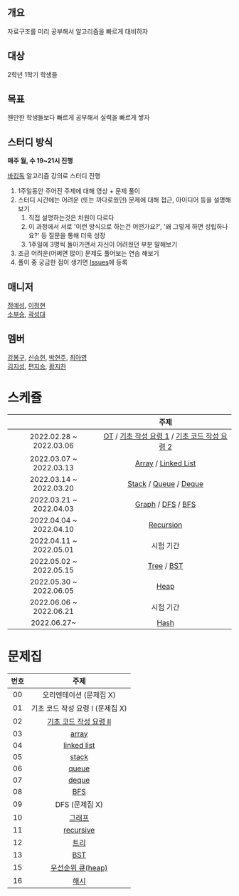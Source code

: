 ## 개요

자료구조를 미리 공부해서 알고리즘을 빠르게 대비하자

## 대상

2학년 1학기 학생들

## 목표

웬만한 학생들보다 빠르게 공부해서 실력을 빠르게 쌓자

## 스터디 방식

**매주 월, 수 19~21시 진행**

[바킹독](https://blog.encrypted.gg/) 알고리즘 강의로 스터디 진행

1. 1주일동안 주어진 주제에 대해 영상 + 문제 풀이
2. 스터디 시간에는 어려운 (또는 까다로웠던) 문제에 대해 접근, 아이디어 등을 설명해보기
   1. 직접 설명하는것은 차원이 다르다
   2. 이 과정에서 서로 '이런 방식으로 하는건 어떤가요?', '왜 그렇게 하면 성립하나요?' 등 질문을 통해 더욱 성장
   3. 1주일에 3명씩 돌아가면서 자신이 어려웠던 부분 말해보기
3. 조금 어려운(어쩌면 많이) 문제도 풀어보는 연습 해보기
4. 풀이 중 궁금한 점이 생기면 [Issues](https://github.com/alps-jbnu/22ALPStudy/issues)에 등록

## 매니저

[정예성](https://github.com/jys-jeong), [이정현](https://github.com/AFpine)  
[소부승](https://github.com/bootkorea), [곽성대](https://github.com/tjdeo1102)

## 멤버

[강봉구](https://github.com/rkdbq), [신승헌](https://github.com/tlstmdgjs), [박현주](https://github.com/Zoe305), [최아영](https://github.com/IMAYOUNG)  
[김지성](https://github.com/zs0057), [편지승](https://github.com/vuswltmd), [황지찬](https://github.com/JC-arl)

# 스케쥴

|                         |                                                                                               주제                                                                                               |
| :---------------------: | :----------------------------------------------------------------------------------------------------------------------------------------------------------------------------------------------: |
| 2022.02.28 ~ 2022.03.06 | [OT](https://blog.encrypted.gg/921?category=773649) / [기초 작성 요령 1](https://blog.encrypted.gg/922?category=773649) / [기초 코드 작성 요령 2](https://blog.encrypted.gg/923?category=773649) |
| 2022.03.07 ~ 2022.03.13 |                                      [Array](https://blog.encrypted.gg/927?category=773649) / [Linked List](https://blog.encrypted.gg/932?category=773649)                                       |
| 2022.03.14 ~ 2022.03.20 |             [Stack](https://blog.encrypted.gg/933?category=773649) / [Queue](https://blog.encrypted.gg/934?category=773649) / [Deque](https://blog.encrypted.gg/935?category=773649)             |
| 2022.03.21 ~ 2022.04.03 |              [Graph](https://blog.encrypted.gg/1016?category=773649) / [DFS](https://blog.encrypted.gg/942?category=773649) / [BFS](https://blog.encrypted.gg/941?category=773649)               |
| 2022.04.04 ~ 2022.04.10 |                                                                    [Recursion](https://blog.encrypted.gg/943?category=773649)                                                                    |
| 2022.04.11 ~ 2022.05.01 |                                                                                            시험 기간                                                                                             |
| 2022.05.02 ~ 2022.05.15 |                                          [Tree](https://blog.encrypted.gg/1019?category=773649) / [BST](https://blog.encrypted.gg/1013?category=773649)                                          |
| 2022.05.30 ~ 2022.06.05 |                                                                      [Heap](https://blog.encrypted.gg/1015?category=773649)                                                                      |
| 2022.06.06 ~ 2022.06.21 |                                                                                            시험 기간                                                                                             |
|       2022.06.27~       |                                                                      [Hash](https://blog.encrypted.gg/1009?category=773649)                                                                      |

# 문제집

| 번호 |                                                    주제                                                    |
| :--: | :--------------------------------------------------------------------------------------------------------: |
|  00  |                                          오리엔테이션 (문제집 X)                                           |
|  01  |                                      기초 코드 작성 요령 I (문제집 X)                                      |
|  02  | [기초 코드 작성 요령 II](https://github.com/encrypted-def/basic-algo-lecture/blob/master/workbook/0x03.md) |
|  03  |         [array](https://github.com/encrypted-def/basic-algo-lecture/blob/master/workbook/0x03.md)          |
|  04  |      [linked list](https://github.com/encrypted-def/basic-algo-lecture/blob/master/workbook/0x04.md)       |
|  05  |         [stack](https://github.com/encrypted-def/basic-algo-lecture/blob/master/workbook/0x05.md)          |
|  06  |         [queue](https://github.com/encrypted-def/basic-algo-lecture/blob/master/workbook/0x06.md)          |
|  07  |         [deque](https://github.com/encrypted-def/basic-algo-lecture/blob/master/workbook/0x07.md)          |
|  08  |          [BFS](https://github.com/encrypted-def/basic-algo-lecture/blob/master/workbook/0x09.md)           |
|  09  |                                               DFS (문제집 X)                                               |
|  10  |         [그래프](https://github.com/encrypted-def/basic-algo-lecture/blob/master/workbook/0x18.md)         |
|  11  |       [recursive](https://github.com/encrypted-def/basic-algo-lecture/blob/master/workbook/0x0B.md)        |
|  12  |          [트리](https://github.com/encrypted-def/basic-algo-lecture/blob/master/workbook/0x19.md)          |
|  13  |          [BST](https://github.com/encrypted-def/basic-algo-lecture/blob/master/workbook/0x16.md)           |
|  15  |   [우선순위 큐(heap)](https://github.com/encrypted-def/basic-algo-lecture/blob/master/workbook/0x17.md)    |
|  16  |          [해시](https://github.com/encrypted-def/basic-algo-lecture/blob/master/workbook/0x15.md)          |
